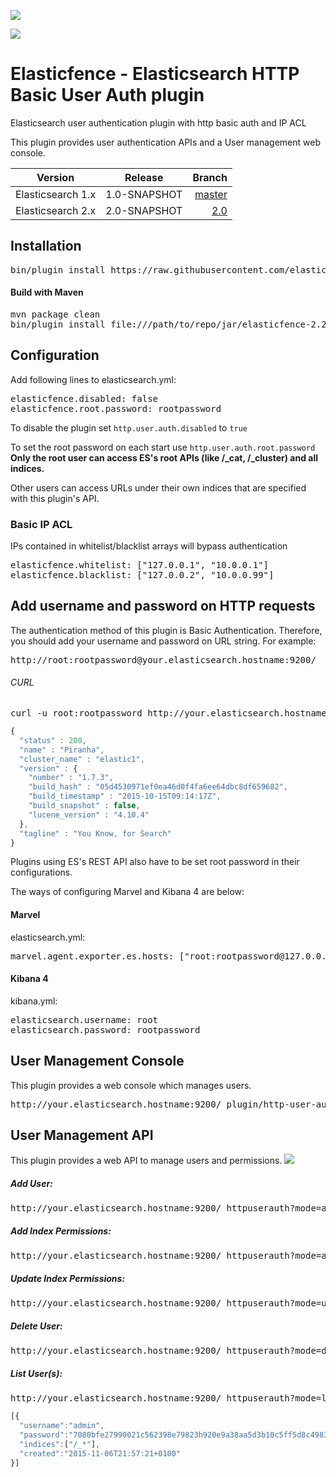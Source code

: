 ![](https://travis-ci.org/elasticfence/elasticsearch-http-user-auth.svg)

![](http://i.imgur.com/OFFgrm8.png?1)

# Elasticfence - Elasticsearch HTTP Basic User Auth plugin

Elasticsearch user authentication plugin with http basic auth and IP ACL

This plugin provides user authentication APIs and a User management web console. 

| Version        | Release           | Branch  |
| ------------- |:-------------:| -----:|
| Elasticsearch 1.x | 1.0-SNAPSHOT | [master](https://github.com/elasticfence/elasticsearch-http-user-auth/tree/master) |
| Elasticsearch 2.x | 2.0-SNAPSHOT | [2.0](https://github.com/elasticfence/elasticsearch-http-user-auth/tree/2.0) |

## Installation 
<pre>
bin/plugin install https://raw.githubusercontent.com/elasticfence/elasticsearch-http-user-auth/2.2.x/jar/elasticfence-2.2.0-SNAPSHOT.zip
</pre>

#### Build with Maven
<pre>
mvn package clean
bin/plugin install file:///path/to/repo/jar/elasticfence-2.2.0-SNAPSHOT.zip
</pre>

## Configuration
Add following lines to elasticsearch.yml:
<pre>
elasticfence.disabled: false
elasticfence.root.password: rootpassword
</pre>

To disable the plugin set `http.user.auth.disabled` to `true`  

To set the root password on each start use `http.user.auth.root.password`   
**Only the root user can access ES's root APIs (like /_cat, /_cluster) and all indices.**

Other users can access URLs under their own indices that are specified with this plugin's API.  

### Basic IP ACL
IPs contained in whitelist/blacklist arrays will bypass authentication
<pre>
elasticfence.whitelist: ["127.0.0.1", "10.0.0.1"]
elasticfence.blacklist: ["127.0.0.2", "10.0.0.99"]
</pre>

## Add username and password on HTTP requests
The authentication method of this plugin is Basic Authentication. Therefore, you should add your username and password on URL string. For example: 

<pre>
http://root:rootpassword@your.elasticsearch.hostname:9200/
</pre>

###### CURL
<pre>
curl -u root:rootpassword http://your.elasticsearch.hostname:9200/
</pre>
```javascript
{
  "status" : 200,
  "name" : "Piranha",
  "cluster_name" : "elastic1",
  "version" : {
    "number" : "1.7.3",
    "build_hash" : "05d4530971ef0ea46d0f4fa6ee64dbc8df659682",
    "build_timestamp" : "2015-10-15T09:14:17Z",
    "build_snapshot" : false,
    "lucene_version" : "4.10.4"
  },
  "tagline" : "You Know, for Search"
}
```

Plugins using ES's REST API also have to be set root password in their configurations.

The ways of configuring Marvel and Kibana 4 are below: 

#### Marvel 
elasticsearch.yml:
<pre>
marvel.agent.exporter.es.hosts: ["root:rootpassword@127.0.0.1:9200"]
</pre>

#### Kibana 4
kibana.yml:
<pre>
elasticsearch.username: root
elasticsearch.password: rootpassword
</pre>



## User Management Console

This plugin provides a web console which manages users. 
<pre>
http://your.elasticsearch.hostname:9200/_plugin/http-user-auth-plugin/index.html
</pre>

## User Management API
This plugin provides a web API to manage users and permissions.
![](http://i.imgur.com/r26mGAl.png)

##### Add User:
<pre>
http://your.elasticsearch.hostname:9200/_httpuserauth?mode=adduser&username=admin&password=somepass
</pre>

##### Add Index Permissions:
<pre>
http://your.elasticsearch.hostname:9200/_httpuserauth?mode=addindex&username=admin&password=somepass&index=index*
</pre>

##### Update Index Permissions:
<pre>
http://your.elasticsearch.hostname:9200/_httpuserauth?mode=updateindex&username=admin&index=index-*
</pre>

##### Delete User:
<pre>
http://your.elasticsearch.hostname:9200/_httpuserauth?mode=deleteuser&username=admin
</pre>

##### List User(s):
<pre>
http://your.elasticsearch.hostname:9200/_httpuserauth?mode=list
</pre>
```javascript
[{ 
  "username":"admin",
  "password":"7080bfe27990021c562398e79823h920e9a38aa5d3b10c5ff5d8c498305",
  "indices":["/_*"],
  "created":"2015-11-06T21:57:21+0100"
}]
```
